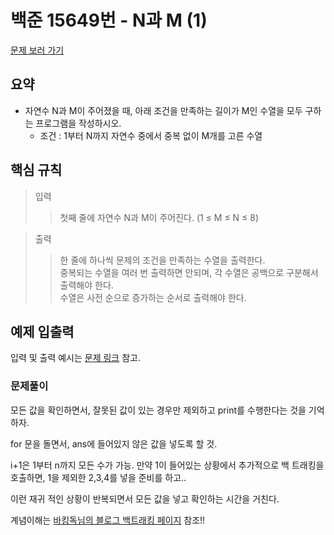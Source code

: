 # 백준 15649번 - N과 M (1)

[문제 보러 가기](https://www.acmicpc.net/problem/15649)

## 요약

- 자연수 N과 M이 주어졌을 때, 아래 조건을 만족하는 길이가 M인 수열을 모두 구하는 프로그램을 작성하시오.
  - 조건 : 1부터 N까지 자연수 중에서 중복 없이 M개를 고른 수열

## 핵심 규칙

> 입력
>> 첫째 줄에 자연수 N과 M이 주어진다. (1 ≤ M ≤ N ≤ 8)

> 출력
>> 한 줄에 하나씩 문제의 조건을 만족하는 수열을 출력한다.   
>> 중복되는 수열을 여러 번 출력하면 안되며, 각 수열은 공백으로 구분해서 출력해야 한다.  
>> 수열은 사전 순으로 증가하는 순서로 출력해야 한다.
## 예제 입출력

입력 및 출력 예시는 [문제 링크](https://www.acmicpc.net/problem/15649) 참고.

### 문제풀이

모든 값을 확인하면서, 잘못된 값이 있는 경우만 제외하고 print를 수행한다는 것을 기억하자.

for 문을 돌면서, ans에 들어있지 않은 값을 넣도록 할 것.

i+1은 1부터 n까지 모든 수가 가능.
만약 1이 들어있는 상황에서 추가적으로 백 트래킹을 호출하면, 1을 제외한 2,3,4를 넣을 준비를 하고..

이런 재귀 적인 상황이 반복되면서 모든 값을 넣고 확인하는 시간을 거친다.

계념이해는 [바킹독님의 블로그 백트래킹 페이지](https://blog.encrypted.gg/945) 참조!!